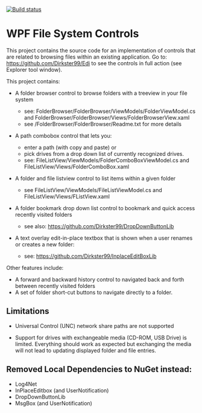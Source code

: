 [![Build status](https://ci.appveyor.com/api/projects/status/qapqvtyip5e8pis5?svg=true)](https://ci.appveyor.com/project/Dirkster99/fsc)
# WPF File System Controls #

This project contains the source code for an implementation of controls that are related to browsing files within an existing application. Go to: https://github.com/Dirkster99/Edi to see the controls in full action (see Explorer tool window).

This project contains:


  - A folder browser control to browse folders with a treeview in your file system
    - see: FolderBrowser/FolderBrowser/ViewModels/FolderViewModel.cs and FolderBrowser/FolderBrowser/Views/FolderBrowserView.xaml
    - see /FolderBrowser/FolderBrowser/Readme.txt for more details

  - A path combobox control that lets you:
    - enter a path (with copy and paste) or
    - pick drives from a drop down list of currently recognized drives.
    - see: FileListView/ViewModels/FolderComboBoxViewModel.cs and FileListView/Views/FolderComboBox.xaml

  - A folder and file listview control to list items within a given folder
    - see FileListView/ViewModels/FileListViewModel.cs and FileListView/Views/FListView.xaml

  - A folder bookmark drop down list control to bookmark and quick access recently visited folders
    - see also: https://github.com/Dirkster99/DropDownButtonLib

  - A text overlay edit-in-place textbox that is shown when a user renames or creates a new folder:
    - see: https://github.com/Dirkster99/InplaceEditBoxLib

Other features include:
  - A forward and backward history control to navigated back and forth between recently visited folders
  - A set of folder short-cut buttons to navigate directly to a folder.

## Limitations ##

  - Universal Control (UNC) network share paths are not supported

  - Support for drives with exchangeable media (CD-ROM, USB Drive) is limited. Everything should work as expected but exchanging the media will not lead to updating displayed folder and file entries.

## Removed Local Dependencies to NuGet instead:

- Log4Net
- InPlaceEditbox (and UserNotification)
- DropDownButtonLib
- MsgBox (and UserNotification)
